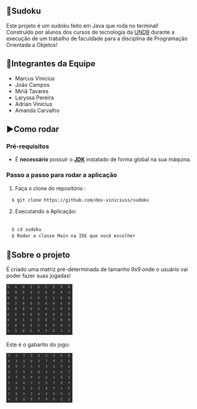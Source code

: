 ## 🔢Sudoku
Este projeto é um sudoku feito em Java que roda no terminal! </br> 
Construído por alunos dos cursos de tecnologia da [UNDB](https://www.undb.edu.br/) durante a execução de um trabalho de faculdade para a disciplina de Programação Orientada a Objetos!

## 👥Integrantes da Equipe
- Marcus Vinicius
- João Campos
- Miriã Tavares
- Laryssa Pereira
- Adrian Vinicius
- Amanda Carvalho

## ▶️Como rodar
  ### **Pré-requisitos**
  - É **necessário** possuir o **[JDK](https://www.oracle.com/java/technologies/downloads/)** instalado de forma global na sua máquina.
  
 ### **Passo a passo para rodar a aplicação**  
1. Faça o clone do repositório :

```sh
  $ git clone https://github.com/dev-viniciuss/sudoku
```

2. Executando a Aplicação:

```sh

  $ cd sudoku
  $ Rodar a classe Main na IDE que você escolher
```
## 📄Sobre o projeto
É criado uma matriz pré-determinada de tamanho 9x9 onde o usuário vai poder fazer suas jogadas!
<p align="flex-start">
  <img src="https://github.com/dev-viniciuss/sudoku/blob/main/.github/matriz.png" width="35%" alt="Gabarito">
</p>

Este é o gabarito do jogo:
<p align="flex-start">
  <img src="https://github.com/dev-viniciuss/sudoku/blob/main/.github/gabarito.png" width="35%" alt="Gabarito">
</p>
